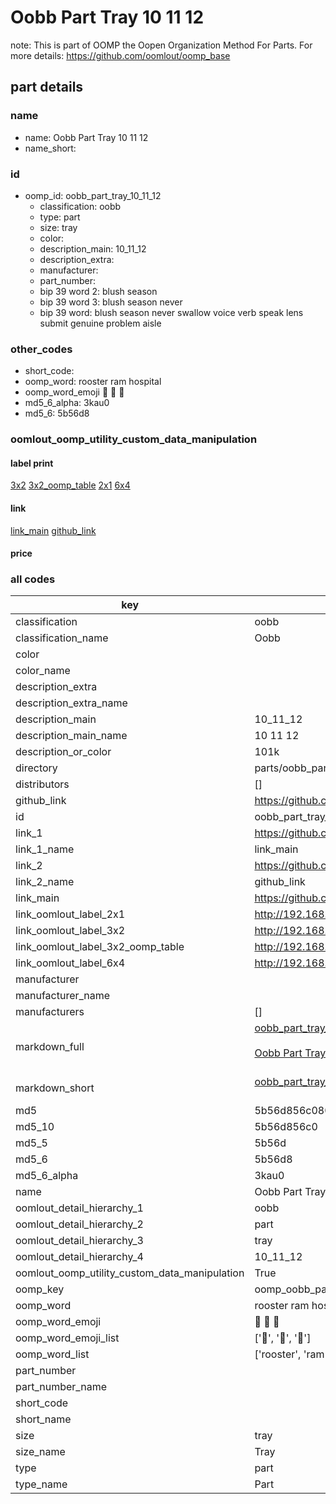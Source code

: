# Oobb Part Tray 10 11 12  

note: This is part of OOMP the Oopen Organization Method For Parts. For more details: https://github.com/oomlout/oomp_base

##  part details





### name
* name: Oobb Part Tray 10 11 12
* name_short: 
### id
* oomp_id: oobb_part_tray_10_11_12
  * classification: oobb
  * type: part
  * size: tray
  * color: 
  * description_main: 10_11_12
  * description_extra: 
  * manufacturer: 
  * part_number: 
  * bip 39 word 2: blush season
  * bip 39 word 3: blush season never
  * bip 39 word: blush season never swallow voice verb speak lens submit genuine problem aisle

### other_codes
* short_code: 
* oomp_word: rooster ram hospital
* oomp_word_emoji :rooster: :ram: :hospital:
* md5_6_alpha: 3kau0
* md5_6: 5b56d8






### oomlout_oomp_utility_custom_data_manipulation
#### label print
[3x2](http://192.168.1.245:1112/?label=oomp%203kau0)
[3x2_oomp_table](http://192.168.1.107:1112/?label=oomp%203kau0)
[2x1](http://192.168.1.242:1112/?label=oomp%203kau0)
[6x4](http://192.168.1.55:1112/?label=oomp%203kau0)    

#### link

[link_main](https://github.com/oomlout/oomlout_oomp_current_version_messy/tree/main/parts/oobb_part_tray_10_11_12) [github_link](https://github.com/oomlout/oomlout_oomp_part_src/tree/main/parts/oobb_part_tray_10_11_12)                             

#### price







### all codes 
| key | value |  
| --- | --- |  
| classification | oobb |  
| classification_name | Oobb |  
| color |  |  
| color_name |  |  
| description_extra |  |  
| description_extra_name |  |  
| description_main | 10_11_12 |  
| description_main_name | 10 11 12 |  
| description_or_color | 101k |  
| directory | parts/oobb_part_tray_10_11_12 |  
| distributors | [] |  
| github_link | https://github.com/oomlout/oomlout_oomp_part_src/tree/main/parts/oobb_part_tray_10_11_12 |  
| id | oobb_part_tray_10_11_12 |  
| link_1 | https://github.com/oomlout/oomlout_oomp_current_version_messy/tree/main/parts/oobb_part_tray_10_11_12 |  
| link_1_name | link_main |  
| link_2 | https://github.com/oomlout/oomlout_oomp_part_src/tree/main/parts/oobb_part_tray_10_11_12 |  
| link_2_name | github_link |  
| link_main | https://github.com/oomlout/oomlout_oomp_current_version_messy/tree/main/parts/oobb_part_tray_10_11_12 |  
| link_oomlout_label_2x1 | http://192.168.1.242:1112/?label=oomp%203kau0 |  
| link_oomlout_label_3x2 | http://192.168.1.245:1112/?label=oomp%203kau0 |  
| link_oomlout_label_3x2_oomp_table | http://192.168.1.107:1112/?label=oomp%203kau0 |  
| link_oomlout_label_6x4 | http://192.168.1.55:1112/?label=oomp%203kau0 |  
| manufacturer |  |  
| manufacturer_name |  |  
| manufacturers | [] |  
| markdown_full | [oobb_part_tray_10_11_12](https://github.com/oomlout/oomlout_oomp_current_version_messy/tree/main/parts/oobb_part_tray_10_11_12)<br>[](https://github.com/oomlout/oomlout_oomp_current_version_messy/tree/main/parts/oobb_part_tray_10_11_12)<br>[Oobb Part Tray 10 11 12](https://github.com/oomlout/oomlout_oomp_current_version_messy/tree/main/parts/oobb_part_tray_10_11_12)<br><br> |  
| markdown_short | [oobb_part_tray_10_11_12](https://github.com/oomlout/oomlout_oomp_current_version_messy/tree/main/parts/oobb_part_tray_10_11_12)<br><br> |  
| md5 | 5b56d856c0803a1bca7abdb12a3088c4 |  
| md5_10 | 5b56d856c0 |  
| md5_5 | 5b56d |  
| md5_6 | 5b56d8 |  
| md5_6_alpha | 3kau0 |  
| name | Oobb Part Tray 10 11 12 |  
| oomlout_detail_hierarchy_1 | oobb |  
| oomlout_detail_hierarchy_2 | part |  
| oomlout_detail_hierarchy_3 | tray |  
| oomlout_detail_hierarchy_4 | 10_11_12 |  
| oomlout_oomp_utility_custom_data_manipulation | True |  
| oomp_key | oomp_oobb_part_tray_10_11_12 |  
| oomp_word | rooster ram hospital |  
| oomp_word_emoji | :rooster: :ram: :hospital: |  
| oomp_word_emoji_list | [':rooster:', ':ram:', ':hospital:'] |  
| oomp_word_list | ['rooster', 'ram', 'hospital'] |  
| part_number |  |  
| part_number_name |  |  
| short_code |  |  
| short_name |  |  
| size | tray |  
| size_name | Tray |  
| type | part |  
| type_name | Part |  
